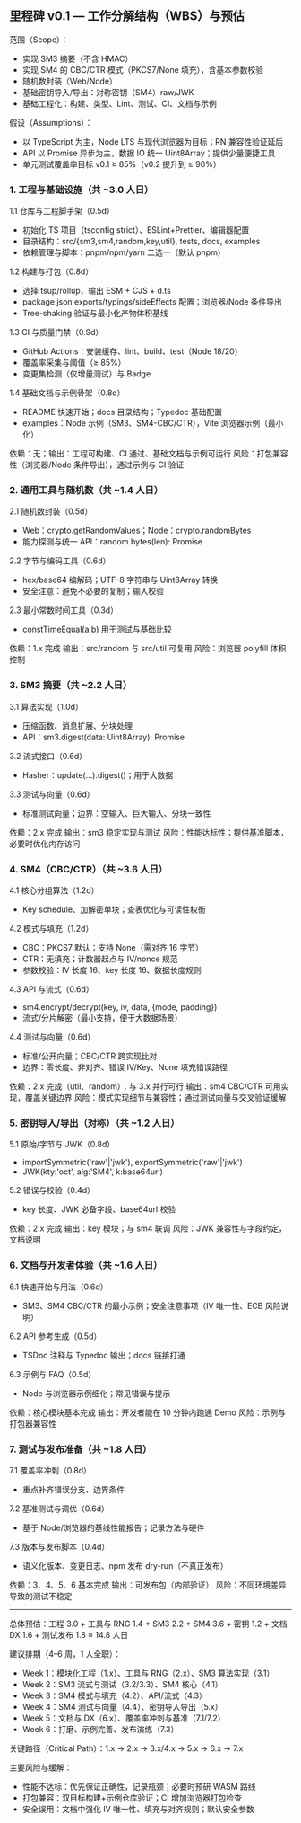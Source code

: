 ## 里程碑 v0.1 — 工作分解结构（WBS）与预估

范围（Scope）：
- 实现 SM3 摘要（不含 HMAC）
- 实现 SM4 的 CBC/CTR 模式（PKCS7/None 填充），含基本参数校验
- 随机数封装（Web/Node）
- 基础密钥导入/导出：对称密钥（SM4）raw/JWK
- 基础工程化：构建、类型、Lint、测试、CI、文档与示例

假设（Assumptions）：
- 以 TypeScript 为主，Node LTS 与现代浏览器为目标；RN 兼容性验证延后
- API 以 Promise 异步为主，数据 IO 统一 Uint8Array；提供少量便捷工具
- 单元测试覆盖率目标 v0.1 ≥ 85%（v0.2 提升到 ≥ 90%）

### 1. 工程与基础设施（共 ~3.0 人日）
1.1 仓库与工程脚手架（0.5d）
- 初始化 TS 项目（tsconfig strict）、ESLint+Prettier、编辑器配置
- 目录结构：src/{sm3,sm4,random,key,util}, tests, docs, examples
- 依赖管理与脚本：pnpm/npm/yarn 二选一（默认 pnpm）

1.2 构建与打包（0.8d）
- 选择 tsup/rollup，输出 ESM + CJS + d.ts
- package.json exports/typings/sideEffects 配置；浏览器/Node 条件导出
- Tree-shaking 验证与最小化产物体积基线

1.3 CI 与质量门禁（0.9d）
- GitHub Actions：安装缓存、lint、build、test（Node 18/20）
- 覆盖率采集与阈值（≥ 85%）
- 变更集检测（仅增量测试）与 Badge

1.4 基础文档与示例骨架（0.8d）
- README 快速开始；docs 目录结构；Typedoc 基础配置
- examples：Node 示例（SM3、SM4-CBC/CTR），Vite 浏览器示例（最小化）

依赖：无；输出：工程可构建、CI 通过、基础文档与示例可运行
风险：打包兼容性（浏览器/Node 条件导出），通过示例与 CI 验证

### 2. 通用工具与随机数（共 ~1.4 人日）
2.1 随机数封装（0.5d）
- Web：crypto.getRandomValues；Node：crypto.randomBytes
- 能力探测与统一 API：random.bytes(len): Promise<Uint8Array>

2.2 字节与编码工具（0.6d）
- hex/base64 编解码；UTF-8 字符串与 Uint8Array 转换
- 安全注意：避免不必要的复制；输入校验

2.3 最小常数时间工具（0.3d）
- constTimeEqual(a,b) 用于测试与基础比较

依赖：1.x 完成
输出：src/random 与 src/util 可复用
风险：浏览器 polyfill 体积控制

### 3. SM3 摘要（共 ~2.2 人日）
3.1 算法实现（1.0d）
- 压缩函数、消息扩展、分块处理
- API：sm3.digest(data: Uint8Array): Promise<Uint8Array>

3.2 流式接口（0.6d）
- Hasher：update(...).digest()；用于大数据

3.3 测试与向量（0.6d）
- 标准测试向量；边界：空输入、巨大输入、分块一致性

依赖：2.x 完成
输出：sm3 稳定实现与测试
风险：性能达标性；提供基准脚本，必要时优化内存访问

### 4. SM4（CBC/CTR）（共 ~3.6 人日）
4.1 核心分组算法（1.2d）
- Key schedule、加解密单块；查表优化与可读性权衡

4.2 模式与填充（1.2d）
- CBC：PKCS7 默认；支持 None（需对齐 16 字节）
- CTR：无填充；计数器起点与 IV/nonce 规范
- 参数校验：IV 长度 16、key 长度 16、数据长度规则

4.3 API 与流式（0.6d）
- sm4.encrypt/decrypt(key, iv, data, {mode, padding})
- 流式/分片解密（最小支持，便于大数据场景）

4.4 测试与向量（0.6d）
- 标准/公开向量；CBC/CTR 跨实现比对
- 边界：零长度、非对齐、错误 IV/Key、None 填充错误路径

依赖：2.x 完成（util、random）；与 3.x 并行可行
输出：sm4 CBC/CTR 可用实现，覆盖关键边界
风险：模式实现细节与兼容性；通过测试向量与交叉验证缓解

### 5. 密钥导入/导出（对称）（共 ~1.2 人日）
5.1 原始/字节与 JWK（0.8d）
- importSymmetric('raw'|'jwk'), exportSymmetric('raw'|'jwk')
- JWK(kty:'oct', alg:'SM4', k:base64url)

5.2 错误与校验（0.4d）
- key 长度、JWK 必备字段、base64url 校验

依赖：2.x 完成
输出：key 模块；与 sm4 联调
风险：JWK 兼容性与字段约定，文档说明

### 6. 文档与开发者体验（共 ~1.6 人日）
6.1 快速开始与用法（0.6d）
- SM3、SM4 CBC/CTR 的最小示例；安全注意事项（IV 唯一性、ECB 风险说明）

6.2 API 参考生成（0.5d）
- TSDoc 注释与 Typedoc 输出；docs 链接打通

6.3 示例与 FAQ（0.5d）
- Node 与浏览器示例细化；常见错误与提示

依赖：核心模块基本完成
输出：开发者能在 10 分钟内跑通 Demo
风险：示例与打包器兼容性

### 7. 测试与发布准备（共 ~1.8 人日）
7.1 覆盖率冲刺（0.8d）
- 重点补齐错误分支、边界条件

7.2 基准测试与调优（0.6d）
- 基于 Node/浏览器的基线性能报告；记录方法与硬件

7.3 版本与发布脚本（0.4d）
- 语义化版本、变更日志、npm 发布 dry-run（不真正发布）

依赖：3、4、5、6 基本完成
输出：可发布包（内部验证）
风险：不同环境差异导致的测试不稳定

---

总体预估：工程 3.0 + 工具与 RNG 1.4 + SM3 2.2 + SM4 3.6 + 密钥 1.2 + 文档 DX 1.6 + 测试发布 1.8 ≈ 14.8 人日

建议排期（4–6 周，1 人全职）：
- Week 1：模块化工程（1.x）、工具与 RNG（2.x）、SM3 算法实现（3.1）
- Week 2：SM3 流式与测试（3.2/3.3）、SM4 核心（4.1）
- Week 3：SM4 模式与填充（4.2）、API/流式（4.3）
- Week 4：SM4 测试与向量（4.4）、密钥导入导出（5.x）
- Week 5：文档与 DX（6.x）、覆盖率冲刺与基准（7.1/7.2）
- Week 6：打磨、示例完善、发布演练（7.3）

关键路径（Critical Path）：1.x → 2.x → 3.x/4.x → 5.x → 6.x → 7.x

主要风险与缓解：
- 性能不达标：优先保证正确性，记录瓶颈；必要时预研 WASM 路线
- 打包兼容：双目标构建+示例仓库验证；CI 增加浏览器打包检查
- 安全误用：文档中强化 IV 唯一性、填充与对齐规则；默认安全参数

